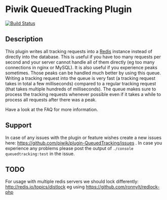 # Piwik QueuedTracking Plugin

[![Build Status](https://travis-ci.org/piwik/plugin-QueuedTracking.svg?branch=master)](https://travis-ci.org/piwik/plugin-QueuedTracking)

## Description

This plugin writes all tracking requests into a [Redis](http://redis.io/) instance instead of directly into the database.
This is useful if you have too many requests per second and your server cannot handle all of them directly (eg too many connections in nginx or MySQL).
It is also useful if you experience peaks sometimes. Those peaks can be handled much better by using this queue.
Writing a tracking request into the queue is very fast (a tracking request takes in total a few milliseconds) compared to a regular tracking request (that takes multiple hundreds of milliseconds). The queue makes sure to process the tracking requests whenever possible even if it takes a while to process all requests after there was a peak.

Have a look at the FAQ for more information.

## Support

In case of any issues with the plugin or feature wishes create a new issues here: 
https://github.com/piwik/plugin-QueuedTracking/issues . In case you experience
any problems please post the output of `./console queuedtracking:test` in the issue.

## TODO

For usage with multiple redis servers we should lock differently:
http://redis.io/topics/distlock eg using https://github.com/ronnylt/redlock-php
